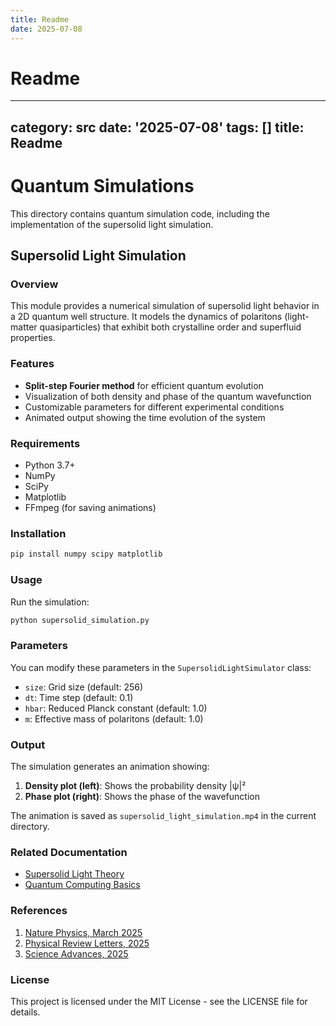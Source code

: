 ```yaml
---
title: Readme
date: 2025-07-08
---
```


# Readme

---
category: src
date: '2025-07-08'
tags: []
title: Readme
---

# Quantum Simulations

This directory contains quantum simulation code, including the implementation of the supersolid light simulation.

## Supersolid Light Simulation

### Overview
This module provides a numerical simulation of supersolid light behavior in a 2D quantum well structure. It models the dynamics of polaritons (light-matter quasiparticles) that exhibit both crystalline order and superfluid properties.

### Features
- **Split-step Fourier method** for efficient quantum evolution
- Visualization of both density and phase of the quantum wavefunction
- Customizable parameters for different experimental conditions
- Animated output showing the time evolution of the system

### Requirements
- Python 3.7+
- NumPy
- SciPy
- Matplotlib
- FFmpeg (for saving animations)

### Installation
```bash
pip install numpy scipy matplotlib
```

### Usage
Run the simulation:
```bash
python supersolid_simulation.py
```

### Parameters
You can modify these parameters in the `SupersolidLightSimulator` class:
- `size`: Grid size (default: 256)
- `dt`: Time step (default: 0.1)
- `hbar`: Reduced Planck constant (default: 1.0)
- `m`: Effective mass of polaritons (default: 1.0)

### Output
The simulation generates an animation showing:
1. **Density plot (left)**: Shows the probability density |ψ|²
2. **Phase plot (right)**: Shows the phase of the wavefunction

The animation is saved as `supersolid_light_simulation.mp4` in the current directory.

### Related Documentation
- [Supersolid Light Theory](../../resources/documentation/docs/quantum_physics/supersolid_light.md)
- [Quantum Computing Basics](../../resources/documentation/docs/quantum_computing/)

### References
1. [Nature Physics, March 2025]()
2. [Physical Review Letters, 2025]()
3. [Science Advances, 2025]()

### License
This project is licensed under the MIT License - see the LICENSE file for details.
